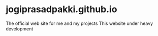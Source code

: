 # jogiprasadpakki.github.io
The official web site for me and my projects
This website under heavy development
